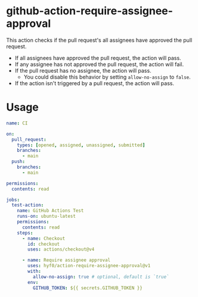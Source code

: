 # github-action-require-assignee-approval

This action checks if the pull request's all assignees have approved the pull
request.

- If all assignees have approved the pull request, the action will pass.
- If any assignee has not approved the pull request, the action will fail.
- If the pull request has no assignee, the action will pass.
  - You could disable this behavior by setting `allow-no-assign` to `false`.
- If the action isn't triggered by a pull request, the action will pass.

# Usage

```yml
name: CI

on:
  pull_request:
    types: [opened, assigned, unassigned, submitted]
    branches:
      - main
  push:
    branches:
      - main

permissions:
  contents: read

jobs:
  test-action:
    name: GitHub Actions Test
    runs-on: ubuntu-latest
    permissions:
      contents: read
    steps:
      - name: Checkout
        id: checkout
        uses: actions/checkout@v4

      - name: Require assignee approval
        uses: hyf0/action-require-assignee-approval@v1
        with:
          allow-no-assign: true # optional, default is `true`
        env:
          GITHUB_TOKEN: ${{ secrets.GITHUB_TOKEN }}
```

